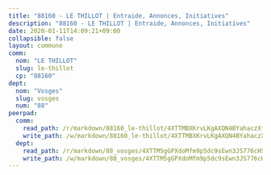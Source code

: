 ```yaml
---
title: "88160 - LE THILLOT | Entraide, Annonces, Initiatives"
description: "88160 - LE THILLOT | Entraide, Annonces, Initiatives"
date: 2020-01-11T14:09:21+09:00
collapsible: false
layout: commune
comm:
  nom: "LE THILLOT"
  slug: le-thillot
  cp: "88160"
dept:
  nom: "Vosges"
  slug: vosges
  num: "88"
peerpad:
  comm:
    read_path: /r/markdown/88160_le-thillot/4XTTMBXKrvLKgAXQN4BYahaczXftcVMjRMdBXiD5fPdxEcb8c
    write_path: /w/markdown/88160_le-thillot/4XTTMBXKrvLKgAXQN4BYahaczXftcVMjRMdBXiD5fPdxEcb8c-K3TgU61kvF3N8VqmZU7ymPmKnZocEDSKQqXKgKNRgufKTH4TmNbPjS5xEu9BY4kFNsPQcefpwmMtGgCZJjXYwgu9HDF9bQSnVJDYvPsoK2jrTgB5A3oFv6mQhRqFHNmYr7BgMqW8
  dept:
    read_path: /r/markdown/88_vosges/4XTTM5gGPXdoMfm9p5dc9sEwn3JS776cHSw64JYpD4AKnKgyh
    write_path: /w/markdown/88_vosges/4XTTM5gGPXdoMfm9p5dc9sEwn3JS776cHSw64JYpD4AKnKgyh-K3TgUjEFywcTUHQwfrd2vcZqhoXLakdoQGFv4iriv1FKkvQkBsudnBxafkQDfPcxTDRHN5T6bYyganuvcakuKenYoB5mPLKqUBjNMwpn75GQVixUmzXGkneDufRSqDthC8iyXi1Z
---
```


